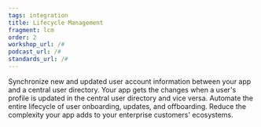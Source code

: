 ```yaml
---
tags: integration
title: Lifecycle Management
fragment: lcm
order: 2
workshop_url: /#
podcast_url: /#
standards_url: /#
---
```


Synchronize new and updated user account information between your app and a central user directory. Your app gets the changes when a user's profile is updated in the central user directory and vice versa. 
Automate the entire lifecycle of user onboarding, updates, and offboarding. Reduce the complexity your app adds to your enterprise customers' ecosystems.
